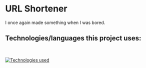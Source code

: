 # URL Shortener

I once again made something when I was bored.

## Technologies/languages this project uses:
<br/>

[![Technologies used](https://skillicons.dev/icons?i=svelte,typescript,appwrite)](/)
